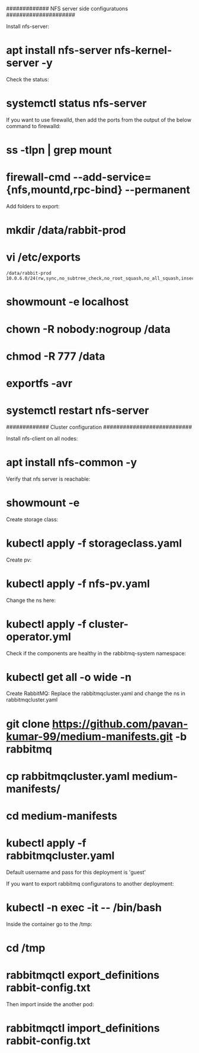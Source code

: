 ############# NFS server side configuratuons #####################

Install nfs-server:
# apt install nfs-server nfs-kernel-server -y

Check the status:
# systemctl status nfs-server

If you want to use firewalld, then add the ports from the output of the below command to firewalld:
# ss -tlpn | grep mount
# firewall-cmd --add-service={nfs,mountd,rpc-bind} --permanent

Add folders to export:
# mkdir /data/rabbit-prod
# vi /etc/exports
    /data/rabbit-prod 10.0.6.0/24(rw,sync,no_subtree_check,no_root_squash,no_all_squash,insecure)
# showmount -e localhost
# chown -R nobody:nogroup /data
# chmod -R 777 /data
# exportfs -avr
# systemctl restart nfs-server

############# Cluster configuration ###########################

Install nfs-client on all nodes:
# apt install nfs-common -y

Verify that nfs server is reachable:
# showmount -e <ip-of-nfs-server>

Create storage class:
# kubectl apply -f storageclass.yaml

Create pv:
# kubectl apply -f nfs-pv.yaml

Change the ns here:
# kubectl apply -f cluster-operator.yml

Check if the components are healthy in the rabbitmq-system namespace:
# kubectl get all -o wide -n <namespace>

Create RabbitMQ: Replace the rabbitmqcluster.yaml and change the ns in rabbitmqcluster.yaml
# git clone https://github.com/pavan-kumar-99/medium-manifests.git -b rabbitmq
# cp rabbitmqcluster.yaml medium-manifests/
# cd medium-manifests
# kubectl apply -f rabbitmqcluster.yaml

Default username and pass for this deployment is 'guest'

If you want to export rabbitmq configuratons to another deployment:
# kubectl -n <namespace> exec -it <name-of-rabbit-pod> -- /bin/bash
Inside the container go to the /tmp:
# cd /tmp
# rabbitmqctl export_definitions rabbit-config.txt

Then import inside the another pod:
# rabbitmqctl import_definitions rabbit-config.txt
